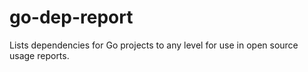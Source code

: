 # go-dep-report
Lists dependencies for Go projects to any level for use in open source usage reports.
